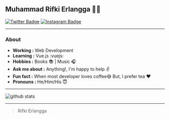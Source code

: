 ## Muhammad Rifki Erlangga 👨‍💻
[![Twitter Badge](https://img.shields.io/badge/-Rifkier-1ca0f1?style=flat-square&logo=twitter&logoColor=white&link=https://twitter.com/greedisgood999x)](https://twitter.com/greedisgood999x) 
[![Instagram Badge](https://img.shields.io/badge/-rier24_-purple?style=flat-square&logo=Instagram&logoColor=white&link=https://www.instagram.com/rier24_/)](https://www.instagram.com/rier24_/) 


---------------------------------------------------------------------------------------------------------------------------------------------------------------------------------
### About
-  **Working :** Web Development  
-  **Learning :** Vue.js :vuejs:
-  **Hobbies :** Books :books: | Music :headphones:
-  **Ask me about :** Anything!, I'm happy to help :v:
-  **Fun fact :** When most developer loves coffee:sweat_smile: But, I prefer tea :heart: 
-  **Pronouns :** He/Him/His :innocent:

---------------------------------------------------------------------------------------------------------------------------------------------------------------------------------

![github stats](https://github-readme-stats.vercel.app/api?username=RifkiEr24&show_icons=true)

---------------------------------------------------------------------------------------------------------------------------------------------------------------------------------
> Rifki Erlangga
